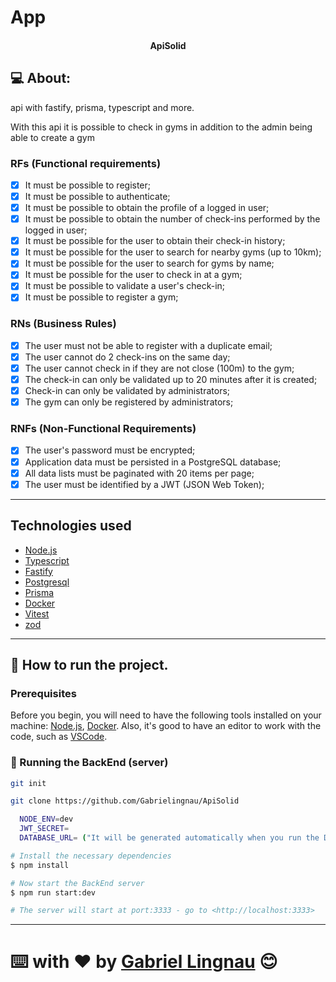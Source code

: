 # App
<p align="center">
  <h4 align="center">ApiSolid</h4>
</p>

## 💻 About:

api with fastify, prisma, typescript and more.

With this api it is possible to check in gyms in addition to the admin being able to create a gym

### RFs (Functional requirements)

- [x] It must be possible to register;
- [x] It must be possible to authenticate;
- [x] It must be possible to obtain the profile of a logged in user;
- [x] It must be possible to obtain the number of check-ins performed by the logged in user;
- [x] It must be possible for the user to obtain their check-in history;
- [x] It must be possible for the user to search for nearby gyms (up to 10km);
- [x] It must be possible for the user to search for gyms by name;
- [x] It must be possible for the user to check in at a gym;
- [x] It must be possible to validate a user's check-in;
- [x] It must be possible to register a gym;

### RNs (Business Rules)

- [x] The user must not be able to register with a duplicate email;
- [x] The user cannot do 2 check-ins on the same day;
- [x] The user cannot check in if they are not close (100m) to the gym;
- [x] The check-in can only be validated up to 20 minutes after it is created;
- [x] Check-in can only be validated by administrators;
- [x] The gym can only be registered by administrators;

### RNFs (Non-Functional Requirements)

- [x] The user's password must be encrypted;
- [x] Application data must be persisted in a PostgreSQL database;
- [x] All data lists must be paginated with 20 items per page;
- [x] The user must be identified by a JWT (JSON Web Token);

---

## Technologies used

- [Node.js](https://nodejs.org/en/)
- [Typescript](https://www.typescriptlang.org/)
- [Fastify](https://fastify.dev/)
- [Postgresql](https://www.postgresql.org/)
- [Prisma](https://www.prisma.io/)
- [Docker](https://www.docker.com/)
- [Vitest](https://vitest.dev/)
- [zod](https://zod.dev/)

---

## 🚀 How to run the project.

### Prerequisites

Before you begin, you will need to have the following tools installed on your machine:
[Node.js](https://nodejs.org/en/), [Docker](https://www.docker.com/). 
Also, it's good to have an editor to work with the code, such as [VSCode](https://code.visualstudio.com/).



### 🚧 Running the BackEnd (server)

```bash
git init

git clone https://github.com/Gabrielingnau/ApiSolid

  NODE_ENV=dev
  JWT_SECRET=
  DATABASE_URL= ("It will be generated automatically when you run the Docker command: (docker compose up -d)")

# Install the necessary dependencies
$ npm install

# Now start the BackEnd server
$ npm run start:dev

# The server will start at port:3333 - go to <http://localhost:3333>
```

---
⌨️ with ❤️ by [Gabriel Lingnau](https://www.linkedin.com/in/gabriel-lingnau-3bb17b266/) 😊
=======